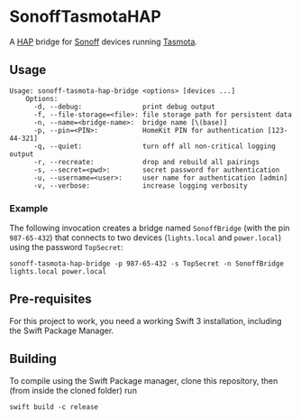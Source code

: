 # SonoffTasmotaHAP

A [HAP](https://github.com/Bouke/HAP) bridge for [Sonoff](https://www.itead.cc/smart-home.html) devices running [Tasmota](https://github.com/arendst/Sonoff-Tasmota).

## Usage
```
Usage: sonoff-tasmota-hap-bridge <options> [devices ...]
    Options:
      -d, --debug:               print debug output
      -f, --file-storage=<file>: file storage path for persistent data
      -n, --name=<bridge-name>:  bridge name [\(base)]
      -p, --pin=<PIN>:           HomeKit PIN for authentication [123-44-321]
      -q, --quiet:               turn off all non-critical logging output
      -r, --recreate:            drop and rebuild all pairings
      -s, --secret=<pwd>:        secret password for authentication
      -u, --username=<user>:     user name for authentication [admin]
      -v, --verbose:             increase logging verbosity
```

### Example

The following invocation creates a bridge named `SonoffBridge` (with the pin `987-65-432`) that connects to two devices (`lights.local` and `power.local`) using the password `TopSecret`:
```
sonoff-tasmota-hap-bridge -p 987-65-432 -s TopSecret -n SonoffBridge lights.local power.local
```

## Pre-requisites

For this project to work, you need a working Swift 3 installation, including the Swift Package Manager.

## Building

To compile using the Swift Package manager, clone this repository, then (from inside the cloned folder) run
```
swift build -c release
```
